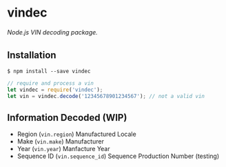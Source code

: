 # vindec
###### Node.js VIN decoding package.

## Installation
    $ npm install --save vindec

```javascript
// require and process a vin
let vindec = require('vindec');
let vin = vindec.decode('12345678901234567'); // not a valid vin
```

## Information Decoded (WIP)
* Region (```vin.region```) Manufactured Locale
* Make (```vin.make```) Manufacturer
* Year (```vin.year```) Manfacture Year
* Sequence ID (```vin.sequence_id```) Sequence Production Number (testing)